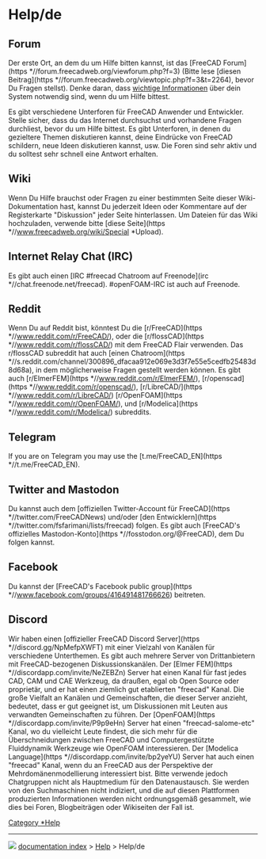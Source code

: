 # Help/de
## Forum

Der erste Ort, an dem du um Hilfe bitten kannst, ist das [FreeCAD Forum](https   *//forum.freecadweb.org/viewforum.php?f=3) (Bitte lese [diesen Beitrag](https   *//forum.freecadweb.org/viewtopic.php?f=3&t=2264), bevor Du Fragen stellst). Denke daran, dass [wichtige Informationen](Important_information/de.md) über dein System notwendig sind, wenn du um Hilfe bittest.

Es gibt verschiedene Unterforen für FreeCAD Anwender und Entwickler. Stelle sicher, dass du das Internet durchsuchst und vorhandene Fragen durchliest, bevor du um Hilfe bittest. Es gibt Unterforen, in denen du gezieltere Themen diskutieren kannst, deine Eindrücke von FreeCAD schildern, neue Ideen diskutieren kannst, usw. Die Foren sind sehr aktiv und du solltest sehr schnell eine Antwort erhalten.

## Wiki

Wenn Du Hilfe brauchst oder Fragen zu einer bestimmten Seite dieser Wiki-Dokumentation hast, kannst Du jederzeit Ideen oder Kommentare auf der Registerkarte \"Diskussion\" jeder Seite hinterlassen. Um Dateien für das Wiki hochzuladen, verwende bitte [diese Seite](https   *//www.freecadweb.org/wiki/Special   *Upload).

## Internet Relay Chat (IRC) 

Es gibt auch einen [IRC \#freecad Chatroom auf Freenode](irc   *//chat.freenode.net/freecad). \#openFOAM-IRC ist auch auf Freenode.

## Reddit

Wenn Du auf Reddit bist, könntest Du die [r/FreeCAD](https   *//www.reddit.com/r/FreeCAD/), oder die [r/flossCAD](https   *//www.reddit.com/r/flossCAD/) mit dem FreeCAD Flair verwenden. Das r/flossCAD subreddit hat auch [einen Chatroom](https   *//s.reddit.com/channel/300896_dfacaa912e069e3d3f7e55e5cedfb25483d8d68a), in dem möglicherweise Fragen gestellt werden können. Es gibt auch [r/ElmerFEM](https   *//www.reddit.com/r/ElmerFEM/), [r/openscad](https   *//www.reddit.com/r/openscad/), [r/LibreCAD/](https   *//www.reddit.com/r/LibreCAD/) [r/OpenFOAM](https   *//www.reddit.com/r/OpenFOAM/), und [r/Modelica](https   *//www.reddit.com/r/Modelica/) subreddits.

## Telegram

If you are on Telegram you may use the [t.me/FreeCAD\_EN](https   *//t.me/FreeCAD_EN).

## Twitter and Mastodon 

Du kannst auch dem [offiziellen Twitter-Account für FreeCAD](https   *//twitter.com/FreeCADNews) und/oder [den Entwicklern](https   *//twitter.com/fsfarimani/lists/freecad) folgen. Es gibt auch [FreeCAD\'s offizielles Mastodon-Konto](https   *//fosstodon.org/@FreeCAD), dem Du folgen kannst.

## Facebook

Du kannst der [FreeCAD\'s Facebook public group](https   *//www.facebook.com/groups/416491481766626) beitreten.

## Discord

Wir haben einen [offizieller FreeCAD Discord Server](https   *//discord.gg/NpMefpXWFT) mit einer Vielzahl von Kanälen für verschiedene Unterthemen. Es gibt auch mehrere Server von Drittanbietern mit FreeCAD-bezogenen Diskussionskanälen. Der [Elmer FEM](https   *//discordapp.com/invite/NeZEBZn) Server hat einen Kanal für fast jedes CAD, CAM und CAE Werkzeug, da draußen, egal ob Open Source oder proprietär, und er hat einen ziemlich gut etablierten \"freecad\" Kanal. Die große Vielfalt an Kanälen und Gemeinschaften, die dieser Server anzieht, bedeutet, dass er gut geeignet ist, um Diskussionen mit Leuten aus verwandten Gemeinschaften zu führen. Der [OpenFOAM](https   *//discordapp.com/invite/P9p9eHn) Server hat einen \"freecad-salome-etc\" Kanal, wo du vielleicht Leute findest, die sich mehr für die Überschneidungen zwischen FreeCAD und Computergestützte Fluiddynamik Werkzeuge wie OpenFOAM interessieren. Der [Modelica Language](https   *//discordapp.com/invite/bp2yeYU) Server hat auch einen \"freecad\" Kanal, wenn du an FreeCAD aus der Perspektive der Mehrdomänenmodellierung interessiert bist. Bitte verwende jedoch Chatgruppen nicht als Hauptmedium für den Datenaustausch. Sie werden von den Suchmaschinen nicht indiziert, und die auf diesen Plattformen produzierten Informationen werden nicht ordnungsgemäß gesammelt, wie dies bei Foren, Blogbeiträgen oder Wikiseiten der Fall ist.


 

[Category   *Help](Category_Help.md)



---
![](images/Right_arrow.png) [documentation index](../README.md) > [Help](Category_Help.md) > Help/de
